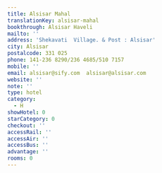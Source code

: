 ```yaml
---
title: Alsisar Mahal
translationKey: alsisar-mahal
bookthrough: Alsisar Haveli
mailto: ''
address: 'Shekavati  Village. & Post : Alsisar'
city: Alsisar
postalcode: 331 025
phone: 141-236 8290/236 4685/510 7157
mobile: ''
email: alsisar@sify.com  alsisar@alsisar.com
website: ''
note: ''
type: hotel
category:
  - H
showHotel: 0
starCategory: 0
checkout: ''
accessRail: ''
accessAir: ''
accessBus: ''
advantage: ''
rooms: 0
---
```

